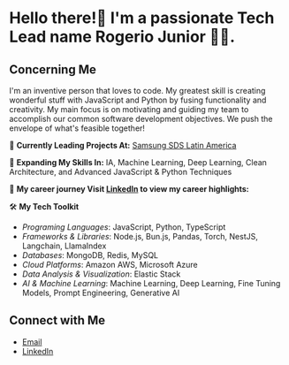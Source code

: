# Hello there!👋 I'm a passionate Tech Lead name Rogerio Junior 🙋‍♂️. 

## Concerning Me
I'm an inventive person that loves to code. My greatest skill is creating wonderful stuff with JavaScript and Python by fusing functionality and creativity. My main focus is on motivating and guiding my team to accomplish our common software development objectives. We push the envelope of what's feasible together!

🔭 **Currently Leading Projects At:** [Samsung SDS Latin America](https://www.linkedin.com/company/samsungsdsla/)

🌱 **Expanding My Skills In:** IA, Machine Learning, Deep Learning, Clean Architecture, and Advanced JavaScript & Python Techniques

📄 **My career journey Visit [LinkedIn](https://www.linkedin.com/in/rogerioqjunior/) to view my career highlights:** 

🛠️ **My Tech Toolkit**
- *Programing Languages*: JavaScript, Python, TypeScript
- *Frameworks & Libraries*: Node.js, Bun.js, Pandas, Torch, NestJS, Langchain, LlamaIndex
- *Databases*: MongoDB, Redis, MySQL
- *Cloud Platforms*: Amazon AWS, Microsoft Azure
- *Data Analysis & Visualization*: Elastic Stack
- *AI & Machine Learning*: Machine Learning, Deep Learning, Fine Tuning Models, Prompt Engineering, Generative AI

## Connect with Me
- [Email](rogerio.junior20@outlook.com)
- [LinkedIn](https://www.linkedin.com/in/rogerioqjunior/)

